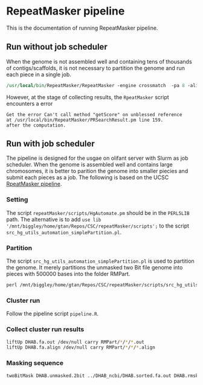 # RepeatMasker pipeline
This is the documentation of running RepeatMasker pipeline.<br>

## Run without job scheduler
When the genome is not assembled well and containing tens of thousands of contigs/scaffolds,
it is not necessary to partition the genome and run each piece in a single job.
```perl
/usr/local/bin/RepeatMasker/RepeatMasker -engine crossmatch  -pa 8 -align -species danio DHAB.fa
```

However, at the stage of collecting results,
the `RpeatMasker` script encounters a error
```
Get the error Can't call method "getScore" on unblessed reference 
at /usr/local/bin/RepeatMasker/PRSearchResult.pm line 159. 
after the computation.
```

## Run with job scheduler
The pipeline is designed for the usgae on olifant server with Slurm as job scheduler.
When the genome is assembled well and contains large chromosomes, 
it is better to parition the genome into smaller piecies and submit each pieces as a job.
The following is based on the UCSC [RpeatMasker pipeline](http://genomewiki.ucsc.edu/index.php/RepeatMasker).

### Setting
The script `repeatMasker/scripts/HgAutomate.pm` should be in the `PERL5LIB` path.
The alternative is to add `use lib '/mnt/biggley/home/gtan/Repos/CSC/repeatMasker/scripts';` to the 
script `src_hg_utils_automation_simplePartition.pl`.

### Partition
The script `src_hg_utils_automation_simplePartition.pl` is used to partition the genome.
It merely partitions the unmasked two Bit file genome into pieces with 500000 bases
into the folder RMPart.
```perl
perl /mnt/biggley/home/gtan/Repos/CSC/repeatMasker/scripts/src_hg_utils_automation_simplePartition.pl /export/data/goldenpath/DHAB/DHAB.unmasked.2bit 500000 RMPart
```

### Cluster run
Follow the pipeline script `pipeline.R`.

###  Collect cluster run results
```sh
liftUp DHAB.fa.out /dev/null carry RMPart/*/*/*.out
liftUp DHAB.fa.align /dev/null carry RMPart/*/*/*.align
```

###  Masking sequence
```sh
twoBitMask DHAB.unmasked.2bit ../DHAB_ncbi/DHAB.sorted.fa.out DHAB.rmsk.2bit
```


